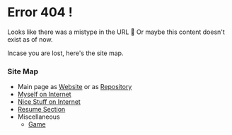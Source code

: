 <!-- @format -->

# Error 404 !

Looks like there was a mistype in the URL 🤔
Or maybe this content doesn't exist as of now.

Incase you are lost, here's the site map.

### Site Map

- Main page as [Website](https://bit.ly/mrdgh2821) or as [Repository](https://github.com/MRDGH2821/MRDGH2821)
- [Myself on Internet](Myself_On_internet.md)
- [Nice Stuff on Internet](Nice_Stuff_On_Internet.md)
- [Resume Section](Resume_Section.md)
- Miscellaneous
  - [Game](/Miscellaneous/Game.md)
